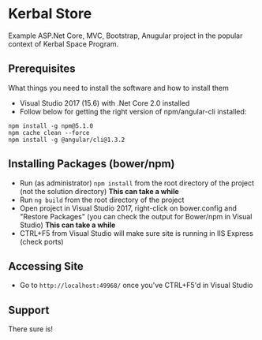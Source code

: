 ﻿# Kerbal Store

Example ASP.Net Core, MVC, Bootstrap, Anugular project in the popular context of Kerbal Space Program.

## Prerequisites

What things you need to install the software and how to install them

* Visual Studio 2017 (15.6) with .Net Core 2.0 installed
* Follow below for getting the right version of npm/angular-cli installed:
```
npm install -g npm@5.1.0
npm cache clean --force
npm install -g @angular/cli@1.3.2
```

## Installing Packages (bower/npm)

* Run (as administrator) ```npm install``` from the root directory of the project (not the solution directory) **This can take a while**
* Run ```ng build``` from the root directory of the project
* Open project in Visual Studio 2017, right-click on bower.config and "Restore Packages" (you can check the output for Bower/npm in Visual Studio) **This can take a while**
* CTRL+F5 from Visual Studio will make sure site is running in IIS Express (check ports)

## Accessing Site

* Go to ```http://localhost:49968/``` once you've CTRL+F5'd in Visual Studio

## Support

There sure is! 